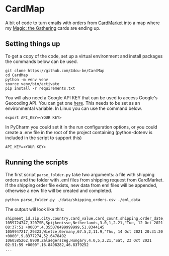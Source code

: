 # CardMap

A bit of code to turn emails with orders from [CardMarket] into a map where my [Magic: the Gathering] cards are 
ending up.

## Setting things up

To get a copy of the code, set up a virtual environment and install packages the commands below can be used.

```commandline
git clone https://github.com/4dcu-be/CardMap
cd CardMap
python -m venv venv
source venv/bin/activate
pip install -r requirements.txt
```

You will also need a Google API KEY that can be used to access Google's Geocoding API. You can get one [here](https://developers.google.com/maps/documentation/geocoding/requests-geocoding?hl=en).
This needs to be set as an environmental variable. In Linux you can use the command below.

```commandline
export API_KEY=<YOUR KEY>
```

In PyCharm you could set it in the run configuration options, or you could create a .env file in the root of the project
containing (python-dotenv is included in the script to support this)

```
API_KEY=<YOUR KEY>
```


## Running the scripts

The first script ```parse_folder.py``` take two arguments: a file with shipping orders and the folder with .eml files from
shipping request from CardMarket. If the shipping order file exists, new data from eml files will be appended, 
otherwise a new file will be created and completed.

```commandline
python parse_folder.py ./data/shipping_orders.csv ./eml_data
```

The output will look like this:
```csv
shipment_id,zip,city,country,card_value,card_count,shipping,order_date,lng,lat
1059724747,3207SB,Spijkenisse,Netherlands,3.0,1,2.21,"Tue, 12 Oct 2021 08:37:51 +0000",4.355078499999999,51.8344145
1059947217,29323,Wietze,Germany,67.5,2,11.9,"Thu, 14 Oct 2021 20:31:20 +0000",9.8377274,52.6478492
1060585262,8900,Zalaegerszeg,Hungary,4.0,5,2.21,"Sat, 23 Oct 2021 02:51:59 +0000",16.8498282,46.8379252
...
```

[CardMarket]: https://www.cardmarket.com/en
[Magic: the Gathering]: https://magic.wizards.com/en